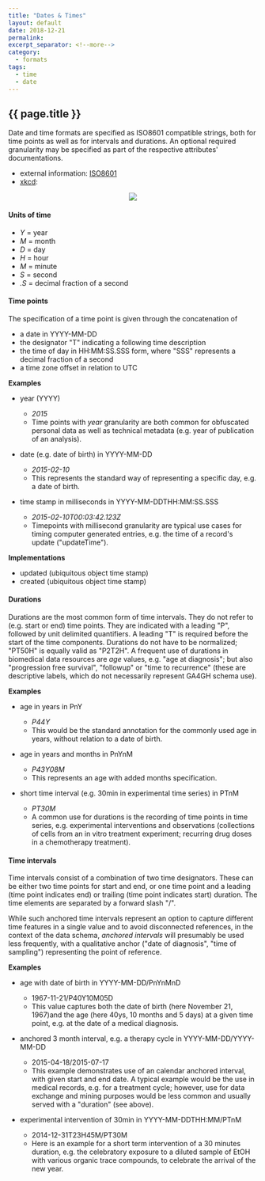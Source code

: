 ```yaml
---
title: "Dates & Times"
layout: default
date: 2018-12-21
permalink:
excerpt_separator: <!--more-->
category:
  - formats
tags:
  - time
  - date
---
```


## {{ page.title }}

Date and time formats are specified as ISO8601 compatible strings, both for
time points as well as for intervals and durations.
An optional required granularity may be specified as part of the respective
attributes' documentations.

<!--more-->

* external information: [ISO8601](https://www.w3.org/TR/NOTE-datetime)
* [xkcd](https://xkcd.com/1179/):

<p align="center">
  <img src="https://imgs.xkcd.com/comics/iso_8601.png" />
</p>



#### Units of time

* *Y* = year
* *M* = month
* *D* = day
* *H* = hour
* *M* = minute
* *S* = second
* *.S* = decimal fraction of a second


#### Time points

The specification of a time point is given through the concatenation of

* a date in YYYY-MM-DD
* the designator "T" indicating a following time description
* the time of day in HH:MM:SS.SSS form, where "SSS" represents a decimal
  fraction of a second
* a time zone offset in relation to UTC

**Examples**

* year (YYYY)
    - *2015*
    - Time points with *year* granularity are both common for obfuscated personal data as well as technical metadata (e.g. year of publication of an analysis).

* date (e.g. date of birth) in YYYY-MM-DD
    - *2015-02-10*
    - This represents the standard way of representing a specific day, e.g. a date of birth.

* time stamp in milliseconds in YYYY-MM-DDTHH:MM:SS.SSS
    - *2015-02-10T00:03:42.123Z*
    - Timepoints with millisecond granularity are typical use cases for timing computer generated entries, e.g. the time of a record's update ("updateTime").

**Implementations**

* updated (ubiquitous object time stamp)
* created (ubiquitous object time stamp)


#### Durations

Durations are the most common form of time intervals. They do not refer to
(e.g. start or end) time points.
They are indicated with a leading "P", followed by unit delimited
quantifiers. A leading "T" is required before the start of the time components.
Durations do not have to be normalized; "PT50H" is equally valid as "P2T2H".
A frequent use of durations in biomedical data resources are *age* values,
e.g. "age at diagnosis"; but also "progression free survival", "followup" or "time to recurrence" (these are descriptive labels, which do not necessarily represent GA4GH schema use).

**Examples**

* age in years in PnY
    - *P44Y*
    - This would be the standard annotation for the commonly used age in years, without relation to a date of birth.

* age in years and months in PnYnM
    - *P43Y08M*
    - This represents an age with added months specification.

* short time interval (e.g. 30min in experimental time series) in PTnM
    - *PT30M*
    - A common use for durations is the recording of time points in time series,
      e.g. experimental interventions and observations (collections of cells from
      an in vitro treatment experiment; recurring drug doses in a chemotherapy
      treatment).

#### Time intervals

Time intervals consist of a combination of two time designators. These can be
either two time points for start and end, or one time point and a leading
(time point indicates end) or trailing (time point indicates start) duration.
The time elements are separated by a forward slash "/".

While such anchored time intervals represent an option to capture different time features in a single value and to avoid disconnected references, in the context of the data schema, *anchored intervals* will presumably be used less frequently, with a qualitative anchor ("date of diagnosis", "time of sampling") representing the point of reference.


**Examples**

* age with date of birth in YYYY-MM-DD/PnYnMnD
    - 1967-11-21/P40Y10M05D
    - This value captures both the date of birth (here November 21, 1967)and the age (here 40ys, 10 months and 5 days) at a given time point, e.g. at the date of a medical diagnosis.

* anchored 3 month interval, e.g. a therapy cycle in YYYY-MM-DD/YYYY-MM-DD
    - 2015-04-18/2015-07-17
    - This example demonstrates use of an calendar anchored interval, with given start and end date. A typical example would be the use in medical records, e.g. for a treatment cycle; however, use for data exchange and mining purposes would be less common and usually served with a "duration" (see above).

* experimental intervention of 30min in YYYY-MM-DDTHH:MM/PTnM
    - 2014-12-31T23H45M/PT30M
    - Here is an example for a short term intervention of a 30 minutes duration, e.g. the celebratory exposure to a diluted sample of EtOH with various organic trace compounds, to celebrate the arrival of the new year.
